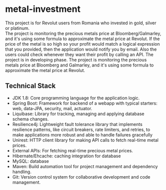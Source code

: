 # metal-investment
<div>
<div dir="auto">
<p>This project is for Revolut users from Romania who invested in gold, silver or platinum.<br />The project is monitoring the precious metals price at Bloomberg/Galmarley, and it's using some formula to approximate the metal price at Revolut. If the price of the metal is so high so your profit would match a logical expression that you provided, then the application would notify you by email. Also the users could check whenever they want their profit by calling an API. The project is in developing phase. The project is monitoring the precious metals price at Bloomberg and Galmarley, and it's using some formula to approximate the metal price at Revolut.</p>
</div>

<section class="mb-12 material-card">
  <h2 class="text-2xl font-bold text-[#073B4C] mb-4">Technical Stack</h2>
  <ul class="list-disc list-inside text-gray-700 space-y-2">
    <li><span class="font-bold">JDK 1.8:</span> Core programming language for the application logic.</li>
    <li><span class="font-bold">Spring Boot:</span> Framework for backend of a webapp with typical starters: web, data‑JPA, security, mail, actuator.</li>
    <li><span class="font-bold">Liquibase:</span> Library for tracking, managing and applying database schema changes.</li>
    <li><span class="font-bold">Resilience4j:</span> Lightweight fault tolerance library that implements resilience patterns, like circuit breakers, rate limiters, and retries, to make applications more robust and able to handle failures gracefully</li>
    <li><span class="font-bold">Unirest:</span> HTTP client library for making API calls to fetch real-time metal prices.</li>
    <li><span class="font-bold">External APIs:</span> For fetching real-time precious metal prices.</li>
    <li><span class="font-bold">Hibernate/Ehcache:</span> caching integration for database</li>
    <li><span class="font-bold">MySQL:</span> database</li>
    <li><span class="font-bold">Maven:</span> Build automation tool for project management and dependency handling.</li>
    <li><span class="font-bold">Git:</span> Version control system for collaborative development and code management.</li>
  </ul>
</section>
